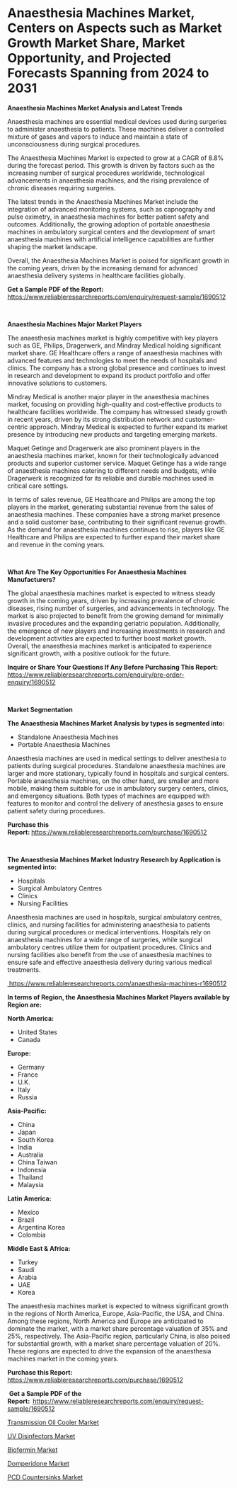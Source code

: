 <p><h1>Anaesthesia Machines Market, Centers on Aspects such as Market Growth Market Share, Market Opportunity, and Projected Forecasts Spanning from 2024 to 2031</h1></p><p><strong>Anaesthesia Machines Market Analysis and Latest Trends</strong></p>
<p><p>Anaesthesia machines are essential medical devices used during surgeries to administer anaesthesia to patients. These machines deliver a controlled mixture of gases and vapors to induce and maintain a state of unconsciousness during surgical procedures.</p><p>The Anaesthesia Machines Market is expected to grow at a CAGR of 8.8% during the forecast period. This growth is driven by factors such as the increasing number of surgical procedures worldwide, technological advancements in anaesthesia machines, and the rising prevalence of chronic diseases requiring surgeries.</p><p>The latest trends in the Anaesthesia Machines Market include the integration of advanced monitoring systems, such as capnography and pulse oximetry, in anaesthesia machines for better patient safety and outcomes. Additionally, the growing adoption of portable anaesthesia machines in ambulatory surgical centers and the development of smart anaesthesia machines with artificial intelligence capabilities are further shaping the market landscape.</p><p>Overall, the Anaesthesia Machines Market is poised for significant growth in the coming years, driven by the increasing demand for advanced anaesthesia delivery systems in healthcare facilities globally.</p></p>
<p><strong>Get a Sample PDF of the Report:&nbsp;</strong> <a href="https://www.reliableresearchreports.com/enquiry/request-sample/1690512">https://www.reliableresearchreports.com/enquiry/request-sample/1690512</a></p>
<p>&nbsp;</p>
<p><strong>Anaesthesia Machines Major Market Players</strong></p>
<p><p>The anaesthesia machines market is highly competitive with key players such as GE, Philips, Dragerwerk, and Mindray Medical holding significant market share. GE Healthcare offers a range of anaesthesia machines with advanced features and technologies to meet the needs of hospitals and clinics. The company has a strong global presence and continues to invest in research and development to expand its product portfolio and offer innovative solutions to customers.</p><p>Mindray Medical is another major player in the anaesthesia machines market, focusing on providing high-quality and cost-effective products to healthcare facilities worldwide. The company has witnessed steady growth in recent years, driven by its strong distribution network and customer-centric approach. Mindray Medical is expected to further expand its market presence by introducing new products and targeting emerging markets.</p><p>Maquet Getinge and Dragerwerk are also prominent players in the anaesthesia machines market, known for their technologically advanced products and superior customer service. Maquet Getinge has a wide range of anaesthesia machines catering to different needs and budgets, while Dragerwerk is recognized for its reliable and durable machines used in critical care settings.</p><p>In terms of sales revenue, GE Healthcare and Philips are among the top players in the market, generating substantial revenue from the sales of anaesthesia machines. These companies have a strong market presence and a solid customer base, contributing to their significant revenue growth. As the demand for anaesthesia machines continues to rise, players like GE Healthcare and Philips are expected to further expand their market share and revenue in the coming years.</p></p>
<p>&nbsp;</p>
<p><strong>What Are The Key Opportunities For Anaesthesia Machines Manufacturers?</strong></p>
<p><p>The global anaesthesia machines market is expected to witness steady growth in the coming years, driven by increasing prevalence of chronic diseases, rising number of surgeries, and advancements in technology. The market is also projected to benefit from the growing demand for minimally invasive procedures and the expanding geriatric population. Additionally, the emergence of new players and increasing investments in research and development activities are expected to further boost market growth. Overall, the anaesthesia machines market is anticipated to experience significant growth, with a positive outlook for the future.</p></p>
<p><strong>Inquire or Share Your Questions If Any Before Purchasing This Report:</strong> <a href="https://www.reliableresearchreports.com/enquiry/pre-order-enquiry/1690512">https://www.reliableresearchreports.com/enquiry/pre-order-enquiry/1690512</a></p>
<p>&nbsp;</p>
<p><strong>Market Segmentation</strong></p>
<p><strong>The Anaesthesia Machines Market Analysis by types is segmented into:</strong></p>
<p><ul><li>Standalone Anaesthesia Machines</li><li>Portable Anaesthesia Machines</li></ul></p>
<p><p>Anaesthesia machines are used in medical settings to deliver anesthesia to patients during surgical procedures. Standalone anaesthesia machines are larger and more stationary, typically found in hospitals and surgical centers. Portable anaesthesia machines, on the other hand, are smaller and more mobile, making them suitable for use in ambulatory surgery centers, clinics, and emergency situations. Both types of machines are equipped with features to monitor and control the delivery of anesthesia gases to ensure patient safety during procedures.</p></p>
<p><strong>Purchase this Report:&nbsp;</strong><a href="https://www.reliableresearchreports.com/purchase/1690512">https://www.reliableresearchreports.com/purchase/1690512</a></p>
<p>&nbsp;</p>
<p><strong>The Anaesthesia Machines Market Industry Research by Application is segmented into:</strong></p>
<p><ul><li>Hospitals</li><li>Surgical Ambulatory Centres</li><li>Clinics</li><li>Nursing Facilities</li></ul></p>
<p><p>Anaesthesia machines are used in hospitals, surgical ambulatory centres, clinics, and nursing facilities for administering anaesthesia to patients during surgical procedures or medical interventions. Hospitals rely on anaesthesia machines for a wide range of surgeries, while surgical ambulatory centres utilize them for outpatient procedures. Clinics and nursing facilities also benefit from the use of anaesthesia machines to ensure safe and effective anaesthesia delivery during various medical treatments.</p></p>
<p><a href="https://www.reliableresearchreports.com/anaesthesia-machines-r1690512">&nbsp;https://www.reliableresearchreports.com/anaesthesia-machines-r1690512</a></p>
<p><strong>In terms of Region, the Anaesthesia Machines Market Players available by Region are:</strong></p>
<p>
    <p> <strong> North America: </strong>
        <ul>
            <li>United States</li>
            <li>Canada</li>
        </ul>
        </p> 
    <p> <strong> Europe: </strong>
        <ul>
            <li>Germany</li>
            <li>France</li>
            <li>U.K.</li>
            <li>Italy</li>
            <li>Russia</li>
        </ul>
        </p> 
    <p> <strong> Asia-Pacific: </strong>
        <ul>
            <li>China</li>
            <li>Japan</li>
            <li>South Korea</li>
            <li>India</li>
            <li>Australia</li>
            <li>China Taiwan</li>
            <li>Indonesia</li>
            <li>Thailand</li>
            <li>Malaysia</li>
        </ul>
        </p> 
    <p> <strong> Latin America: </strong>
        <ul>
            <li>Mexico</li>
            <li>Brazil</li>
            <li>Argentina Korea</li>
            <li>Colombia</li>
        </ul>
        </p> 
    <p> <strong> Middle East & Africa: </strong>
        <ul>
            <li>Turkey</li>
            <li>Saudi</li>
            <li>Arabia</li>
            <li>UAE</li>
            <li>Korea</li>
        </ul>
    </p>
    </p>
<p><p>The anaesthesia machines market is expected to witness significant growth in the regions of North America, Europe, Asia-Pacific, the USA, and China. Among these regions, North America and Europe are anticipated to dominate the market, with a market share percentage valuation of 35% and 25%, respectively. The Asia-Pacific region, particularly China, is also poised for substantial growth, with a market share percentage valuation of 20%. These regions are expected to drive the expansion of the anaesthesia machines market in the coming years.</p></p>
<p><strong>Purchase this Report: </strong><a href="https://www.reliableresearchreports.com/purchase/1690512">https://www.reliableresearchreports.com/purchase/1690512</a></p>
<p>&nbsp;<strong>Get a Sample PDF of the Report:&nbsp;&nbsp;</strong><a href="https://www.reliableresearchreports.com/enquiry/request-sample/1690512">https://www.reliableresearchreports.com/enquiry/request-sample/1690512</a></p>
<p><strong></strong></p>
<p><p><a href="https://medium.com/@diegomoen/transmission-oil-cooler-market-research-report-market-forecast-and-growth-prospects-with-a-steady-c92800e04ac7">Transmission Oil Cooler Market</a></p><p><a href="https://medium.com/@codystark63/deep-dive-into-the-uv-disinfectors-market-itstrends-market-segmentation-and-competitive-642684706177">UV Disinfectors Market</a></p><p><a href="https://github.com/markusgodoy/Market-Research-Report-List-4/blob/main/biofermin-market.md">Biofermin Market</a></p><p><a href="https://github.com/luckyshygirl/Market-Research-Report-List-6/blob/main/domperidone-market.md">Domperidone Market</a></p><p><a href="https://medium.com/@amandaexton567/pcd-countersinks-industry-analysis-report-its-market-size-share-trends-by-application-region-a87688a4e957">PCD Countersinks Market</a></p></p>